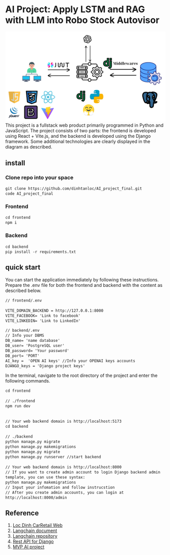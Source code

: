 # AI Project: Apply LSTM and RAG with LLM into Robo Stock Autovisor
![The project's web diagram and accompanying technologies.](project.png)
This project is a fullstack web product primarily programmed in Python and JavaScript. The project consists of two parts: the frontend is developed using React + Vite.js, and the backend is developed using the Django framework. Some additional technologies are clearly displayed in the diagram as described.
## install
### Clone repo into your space
```
git clone https://github.com/dinhtanloc/AI_project_final.git
code AI_project_final
```
### Frontend
```
cd frontend
npm i
```

### Backend
```
cd backend
pip install -r requirements.txt

```

## quick start
You can start the application immediately by following these instructions.
Prepare the .env file for both the frontend and backend with the content as described below.
```
// frontend/.env

VITE_DOMAIN_BACKEND = http://127.0.0.1:8000
VITE_FACEBOOK= 'Link to facebook'
VITE_LINKEDIN= 'Link to LinkedIn'

```

```
// backend/.env
// Info your DBMS
DB_name= 'name database'
DB_user= 'PostgreSQL user'
DB_password= 'Your password'
DB_port= 'PORT'
AI_key =  'OPEN AI keys' //Info your OPENAI keys accounts
DJANGO_keys = 'Django project keys'

```

In the terminal, navigate to the root directory of the project and enter the following commands.

```
cd frontend

// ./frontend
npm run dev


// Your web backend domain is http://localhost:5173
cd backend

// ./backend
python manage.py migrate
python manage.py makemigrations
python manage.py migrate
python manage.py runserver //start backend

// Your web backend domain is http://localhost:8000
// If you want to create admin account to login Django backend admin template, you can use these syntax:
python manage.py makemigrations
// Input your infomation and follow instrucstion
// After you create admin accounts, you can login at http://localhost:8000/admin
```

## Reference
1. [Loc Dinh CarRetail Web](https://github.com/dinhtanloc/hw_web_development/tree/main)
2. [Langchain document](https://www.langchain.com/)
3. [Langchain repository](https://github.com/langchain-ai/langchain)
4. [Rest API for Django](https://github.com/encode/django-rest-framework)
5. [MVP AI project](https://github.com/dinhtanloc/Stock-forecast-app-streamlit)



